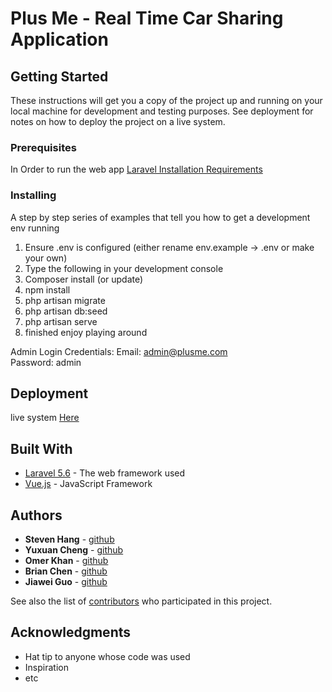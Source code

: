 # Plus Me - Real Time Car Sharing Application


## Getting Started

These instructions will get you a copy of the project up and running on your local machine for development and testing purposes. See deployment for notes on how to deploy the project on a live system.

### Prerequisites

In Order to run the web app
[Laravel Installation Requirements](https://laravel.com/docs/5.6/installation)

### Installing

A step by step series of examples that tell you how to get a development env running

1. Ensure .env is configured (either rename env.example -> .env or make your own)
2. Type the following in your development console
3. Composer install (or update)
4. npm install
5. php artisan migrate 
6. php artisan db:seed 
7. php artisan serve
8. finished enjoy playing around 

Admin Login Credentials:
Email: admin@plusme.com   
Password: admin

## Deployment

live system [Here](plusme.me)

## Built With

* [Laravel 5.6](https://laravel.com/docs/5.6/releases#laravel-5.6) - The web framework used
* [Vue.js](https://vuejs.org/) - JavaScript Framework

## Authors

* **Steven Hang** - [github](https://github.com/Steven04H)
* **Yuxuan Cheng**  - [github](https://github.com/rmit-s3516930-yuxuan-cheng)
* **Omer Khan**  - [github]()
* **Brian Chen** - [github](https://github.com/brianchenrmit)
* **Jiawei Guo** - [github]()

See also the list of [contributors](https://www.youtube.com/watch?v=dQw4w9WgXcQ) who participated in this project.

## Acknowledgments

* Hat tip to anyone whose code was used
* Inspiration
* etc
